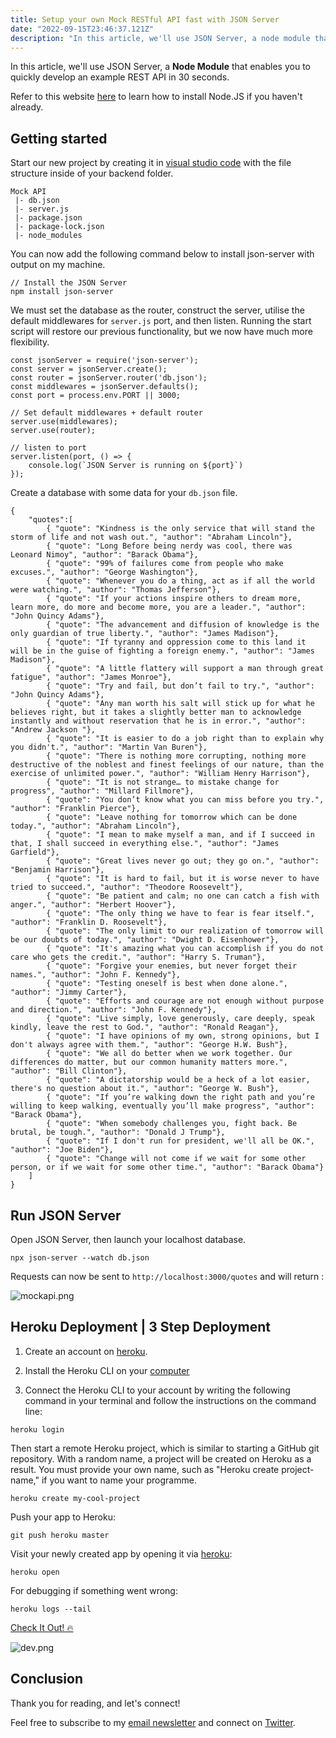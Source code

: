 ```yaml
---
title: Setup your own Mock RESTful API fast with JSON Server
date: "2022-09-15T23:46:37.121Z"
description: "In this article, we'll use JSON Server, a node module that enables you to quickly develop an example REST API in 30 seconds."
---
```


In this article, we'll use JSON Server, a **Node Module** that enables you to quickly develop an example REST API in 30 seconds.

Refer to this website [here](https://nodejs.org/en/) to learn how to install Node.JS if you haven't already.

## Getting started

Start our new project by creating it in [visual studio code](https://visualstudio.microsoft.com/) with the file structure inside of your backend folder.

```
Mock API
 |- db.json
 |- server.js
 |- package.json
 |- package-lock.json
 |- node_modules
```

You can now add the following command below to install json-server with output on my machine.

```
// Install the JSON Server
npm install json-server
```

We must set the database as the router, construct the server, utilise the default middlewares for `server.js` port, and then listen. Running the start script will restore our previous functionality, but we now have much more flexibility.

```
const jsonServer = require('json-server');
const server = jsonServer.create();
const router = jsonServer.router('db.json');
const middlewares = jsonServer.defaults();
const port = process.env.PORT || 3000;

// Set default middlewares + default router
server.use(middlewares);
server.use(router);

// listen to port
server.listen(port, () => {
    console.log(`JSON Server is running on ${port}`)
});

```

Create a database with some data for your `db.json` file.

```
{
    "quotes":[
        { "quote": "Kindness is the only service that will stand the storm of life and not wash out.", "author": "Abraham Lincoln"},
        { "quote": "Long Before being nerdy was cool, there was Leonard Nimoy", "author": "Barack Obama"},
        { "quote": "99% of failures come from people who make excuses.", "author": "George Washington"},
        { "quote": "Whenever you do a thing, act as if all the world were watching.", "author": "Thomas Jefferson"},
        { "quote": "If your actions inspire others to dream more, learn more, do more and become more, you are a leader.", "author": "John Quincy Adams"},
        { "quote": "The advancement and diffusion of knowledge is the only guardian of true liberty.", "author": "James Madison"},
        { "quote": "If tyranny and oppression come to this land it will be in the guise of fighting a foreign enemy.", "author": "James Madison"},
        { "quote": "A little flattery will support a man through great fatigue", "author": "James Monroe"},
        { "quote": "Try and fail, but don’t fail to try.", "author": "John Quincy Adams"},
        { "quote": "Any man worth his salt will stick up for what he believes right, but it takes a slightly better man to acknowledge instantly and without reservation that he is in error.", "author": "Andrew Jackson "},
        { "quote": "It is easier to do a job right than to explain why you didn't.", "author": "Martin Van Buren"},
        { "quote": "There is nothing more corrupting, nothing more destructive of the noblest and finest feelings of our nature, than the exercise of unlimited power.", "author": "William Henry Harrison"},
        { "quote": "It is not strange… to mistake change for progress", "author": "Millard Fillmore"},
        { "quote": "You don’t know what you can miss before you try.", "author": "Franklin Pierce"},
        { "quote": "Leave nothing for tomorrow which can be done today.", "author": "Abraham Lincoln"},
        { "quote": "I mean to make myself a man, and if I succeed in that, I shall succeed in everything else.", "author": "James Garfield"},
        { "quote": "Great lives never go out; they go on.", "author": "Benjamin Harrison"},
        { "quote": "It is hard to fail, but it is worse never to have tried to succeed.", "author": "Theodore Roosevelt"},
        { "quote": "Be patient and calm; no one can catch a fish with anger.", "author": "Herbert Hoover"},
        { "quote": "The only thing we have to fear is fear itself.", "author": "Franklin D. Roosevelt"},
        { "quote": "The only limit to our realization of tomorrow will be our doubts of today.", "author": "Dwight D. Eisenhower"},
        { "quote": "It's amazing what you can accomplish if you do not care who gets the credit.", "author": "Harry S. Truman"},
        { "quote": "Forgive your enemies, but never forget their names.", "author": "John F. Kennedy"},
        { "quote": "Testing oneself is best when done alone.", "author": "Jimmy Carter"},
        { "quote": "Efforts and courage are not enough without purpose and direction.", "author": "John F. Kennedy"},
        { "quote": "Live simply, love generously, care deeply, speak kindly, leave the rest to God.", "author": "Ronald Reagan"},
        { "quote": "I have opinions of my own, strong opinions, but I don't always agree with them.", "author": "George H.W. Bush"},
        { "quote": "We all do better when we work together. Our differences do matter, but our common humanity matters more.", "author": "Bill Clinton"},
        { "quote": "A dictatorship would be a heck of a lot easier, there's no question about it.", "author": "George W. Bush"},
        { "quote": "If you’re walking down the right path and you’re willing to keep walking, eventually you’ll make progress", "author": "Barack Obama"},
        { "quote": "When somebody challenges you, fight back. Be brutal, be tough.", "author": "Donald J Trump"},
        { "quote": "If I don't run for president, we'll all be OK.", "author": "Joe Biden"},
        { "quote": "Change will not come if we wait for some other person, or if we wait for some other time.", "author": "Barack Obama"}
    ]
}
```

## Run JSON Server

Open JSON Server, then launch your localhost database.

```
npx json-server --watch db.json
```

Requests can now be sent to `http://localhost:3000/quotes` and will return :

![mockapi.png](https://dev-to-uploads.s3.amazonaws.com/uploads/articles/ywteyhtuf9grn285wrt0.png)

## Heroku Deployment | 3 Step Deployment

1. Create an account on [heroku](https://heroku.com).

2. Install the Heroku CLI on your [computer](https://devcenter.heroku.com/articles/heroku-cli)

3. Connect the Heroku CLI to your account by writing the following command in your terminal and follow the instructions on the command line:

```
heroku login
```

Then start a remote Heroku project, which is similar to starting a GitHub git repository. With a random name, a project will be created on Heroku as a result. You must provide your own name, such as "Heroku create project-name," if you want to name your programme.

```
heroku create my-cool-project
```

Push your app to Heroku:

```
git push heroku master
```

Visit your newly created app by opening it via [heroku](https://famous-quotes-project.herokuapp.com/quotes):

```
heroku open
```

For debugging if something went wrong:

```
heroku logs --tail
```

[Check It Out! 🔥](https://famous-quotes-project.herokuapp.com/quotes)

![dev.png](https://dev-to-uploads.s3.amazonaws.com/uploads/articles/8rome1nu9gxasjguo7q3.png)

## Conclusion

Thank you for reading, and let's connect!

Feel free to subscribe to my [email newsletter](https://serene-ridge-36936.herokuapp.com/) and connect on [Twitter](https://twitter.com/legs_taken).
